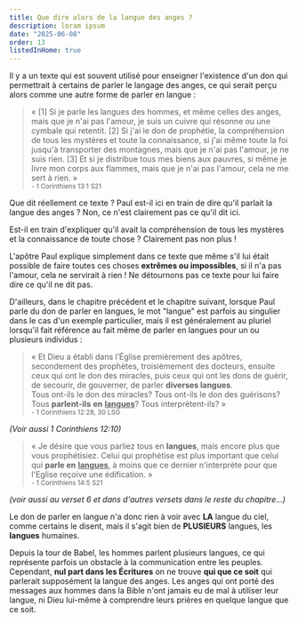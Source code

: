 ```yaml
---
title: Que dire alors de la langue des anges ?
description: loram ipsum
date: "2025-06-08"
order: 13
listedInHome: true
---
```


Il y a un texte qui est souvent utilisé pour enseigner l'existence d'un don qui permettrait à certains de parler le langage des anges, ce qui serait perçu alors comme une autre forme de parler en langue :

> « [1] Si je parle les langues des hommes, et même celles des anges, mais que je n'ai pas l'amour, je suis un cuivre qui résonne ou une cymbale qui retentit. [2] Si j'ai le don de prophétie, la compréhension de tous les mystères et toute la connaissance, si j'ai même toute la foi jusqu'à transporter des montagnes, mais que je n'ai pas l'amour, je ne suis rien. [3] Et si je distribue tous mes biens aux pauvres, si même je livre mon corps aux flammes, mais que je n'ai pas l'amour, cela ne me sert à rien. »<br /> <small>- 1 Corinthiens 13:1 S21</small>

Que dit réellement ce texte ? Paul est-il ici en train de dire qu'il parlait la langue des anges ? Non, ce n'est clairement pas ce qu'il dit ici.

Est-il en train d'expliquer qu'il avait la compréhension de tous les mystères et la connaissance de toute chose ? Clairement pas non plus !

L'apôtre Paul explique simplement dans ce texte que même s'il lui était possible de faire toutes ces choses **extrêmes ou impossibles**, si il n'a pas l'amour, cela ne servirait à rien ! Ne détournons pas ce texte pour lui faire dire ce qu'il ne dit pas.

D'ailleurs, dans le chapitre précédent et le chapitre suivant, lorsque Paul parle du don de parler en langues, le mot "langue" est parfois au singulier dans le cas d'un exemple particulier, mais il est généralement au pluriel lorsqu'il fait référence au fait même de parler en langues pour un ou plusieurs individus :

> « Et Dieu a établi dans l’Église premièrement des apôtres, secondement des prophètes, troisièmement des docteurs, ensuite ceux qui ont le don des miracles, puis ceux qui ont les dons de guérir, de secourir, de gouverner, de parler **diverses langues**.<br>
Tous ont-ils le don des miracles? Tous ont-ils le don des guérisons? Tous **parlent-ils** **en** <u>**langues**</u>? Tous interprètent-ils? »<br /> <small>- 1 Corinthiens 12:28, 30 LSG</small>

*(Voir aussi 1 Corinthiens 12:10)*

> « Je désire que vous parliez tous en **langues**, mais encore plus que vous prophétisiez. Celui qui prophétise est plus important que celui qui **parle en** <u>**langues**</u>, à moins que ce dernier n'interprète pour que l'Eglise reçoive une édification. »<br /> <small>- 1 Corinthiens 14:5 S21</small>

*(voir aussi au verset 6 et dans d'autres versets dans le reste du chapitre...)*

Le don de parler en langue n'a donc rien à voir avec **LA** langue du ciel, comme certains le disent, mais il s'agit bien de **PLUSIEURS** langues, les **langues** humaines.

Depuis la tour de Babel, les hommes parlent plusieurs langues, ce qui représente parfois un obstacle à la communication entre les peuples. Cependant, **nul part dans les Écritures** on ne trouve **qui que ce soit** qui parlerait supposément la langue des anges. Les anges qui ont porté des messages aux hommes dans la Bible n'ont jamais eu de mal à utiliser leur langue, ni Dieu lui-même à comprendre leurs prières en quelque langue que ce soit. 